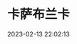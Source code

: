 ---
title: "卡萨布兰卡"
date: "2023-02-13 22:02:13"
rating: 5.0
status: "看过"
review: "We'll always have Paris."
url: "https://movie.douban.com/subject/1296753/"
type: "movie"
year: 2023
isPublic: true
cover: "https://cdn.sa.net/2025/02/10/Dv6cohEybMXxiUw.webp"
---